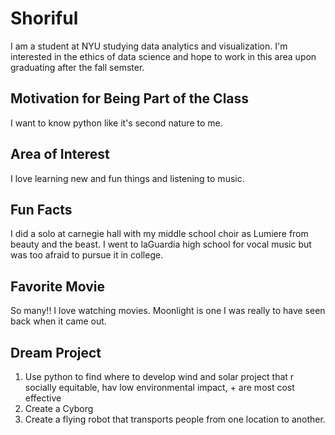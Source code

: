 # Shoriful
I am a student at NYU studying data analytics and visualization. I'm interested in the ethics of data science and hope to work in this area upon graduating after the fall semster.

## Motivation for Being Part of the Class
I want to know python like it's second nature to me.

## Area of Interest
I love learning new and fun things and listening to music.

## Fun Facts
I did a solo at carnegie hall with my middle school choir as Lumiere from beauty and the beast. I went to laGuardia high school for vocal music but was too afraid to pursue it in college.  

## Favorite Movie
So many!! I love watching movies. Moonlight is one I was really to have seen back when it came out. 

## Dream Project
1. Use python to find where to develop wind and solar project that r socially equitable, hav low environmental impact, + are most cost effective
2. Create a Cyborg
3. Create a flying robot that transports people from one location to another. 
